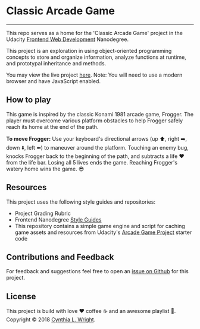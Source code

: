 
# Classic Arcade Game
--------

This repo serves as a home for the 'Classic Arcade Game' project in the Udacity [Frontend Web Development](https://www.udacity.com/course/front-end-web-developer-nanodegree--nd001) Nanodegree.

This project is an exploration in using object-oriented programming concepts to store and organize information, analyze functions at runtime, and prototypal inheritance and methods.

You may view the live project [here](https://cynsdaemon.github.io/classic-arcade-game/). Note: You will need to use a modern browser and have JavaScript enabled.

How to play
--------
This game is inspired by the classic Konami 1981 arcade game, Frogger. The player must overcome various platform obstacles to help Frogger safely reach its home at the end of the path.

**To move Frogger:** Use your keyboard's directional arrows (up :arrow_up:, right :arrow_right:, down :arrow_down:, left :arrow_left:) to maneuver around the platform. Touching an enemy bug, knocks Frogger back to the beginning of the path, and subtracts a life :heart: from the life bar. Losing all 5 lives ends the game. Reaching Frogger's watery home wins the game. :sunglasses:

Resources
--------

This project uses the following style guides and repositories:

- Project Grading Rubric
- Frontend Nanodegree [Style Guides](https://github.com/udacity/frontend-nanodegree-styleguide)
- This repository contains a simple game engine and script for caching game assets and resources from Udacity's [Arcade Game Project](https://github.com/udacity/frontend-nanodegree-arcade-game) starter code

Contributions and Feedback
--------

For feedback and suggestions feel free to open an [issue on Github](https://github.com/cynsdaemon/classic-arcade-game/issues) for this project.


License
--------

This project is build with love :heart: coffee :coffee: and an awesome playlist :musical_note:. Copyright &copy; 2018 [Cynthia L. Wright](https://www.cynthialanel.com).

